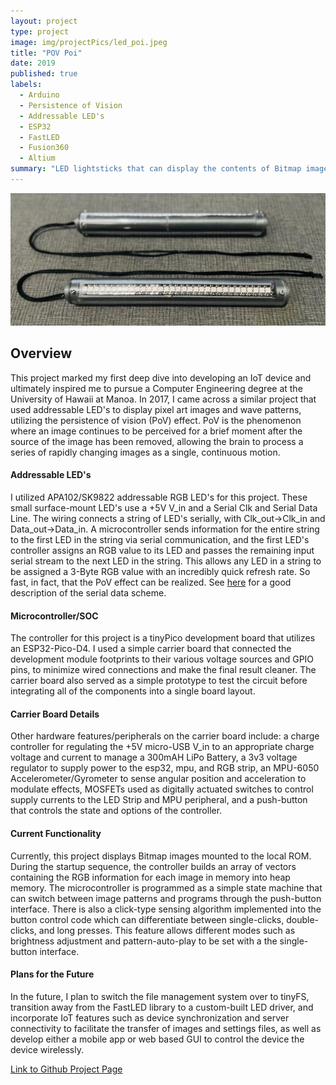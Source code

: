 ```yaml
---
layout: project
type: project
image: img/projectPics/led_poi.jpeg
title: "POV Poi"
date: 2019
published: true
labels:
  - Arduino
  - Persistence of Vision
  - Addressable LED's
  - ESP32
  - FastLED
  - Fusion360
  - Altium
summary: "LED lightsticks that can display the contents of Bitmap images as they move through space by leveraging the Persistence of Vision effect"
---
```


<img width="750px" class="rounded float-start pe-4" src="/img/projectPics/lightSticks.jpg">

## Overview
This project marked my first deep dive into developing an IoT device and ultimately inspired me to pursue a Computer Engineering degree at the University of Hawaii at Manoa. In 2017, I came across a similar project that used addressable LED's to display pixel art images and wave patterns, utilizing the persistence of vision (PoV) effect. PoV is the phenomenon where an image continues to be perceived for a brief moment after the source of the image has been removed, allowing the brain to process a series of rapidly changing images as a single, continuous motion.

#### Addressable LED's
I utilized APA102/SK9822 addressable RGB LED's for this project. These small surface-mount LED's use a +5V V_in and a Serial Clk and Serial Data Line. The wiring connects a string of LED's serially, with Clk_out->Clk_in and Data_out->Data_in. A microcontroller sends information for the entire string to the first LED in the string via serial communication, and the first LED's controller assigns an RGB value to its LED and passes the remaining input serial stream to the next LED in the string.  This allows any LED in a string to be assigned a 3-Byte RGB value with an incredibly quick refresh rate.  So fast, in fact, that the PoV effect can be realized.  See [here](https://cpldcpu.wordpress.com/2014/11/30/understanding-the-apa102-superled/) for a good description of the serial data scheme.

#### Microcontroller/SOC
The controller for this project is a tinyPico development board that utilizes an ESP32-Pico-D4. I used a simple carrier board that connected the development module footprints to their various voltage sources and GPIO pins, to minimize wired connections and make the final result cleaner. The carrier board also served as a simple prototype to test the circuit before integrating all of the components into a single board layout.

#### Carrier Board Details
Other hardware features/peripherals on the carrier board include: a charge controller for regulating the +5V micro-USB V_in to an appropriate charge voltage and current to manage a 300mAH LiPo Battery, a 3v3 voltage regulator to supply power to the esp32, mpu, and RGB strip, an MPU-6050 Accelerometer/Gyrometer to sense angular position and acceleration to modulate effects, MOSFETs used as digitally actuated switches to control supply currents to the LED Strip and MPU peripheral, and a push-button that controls the state and options of the controller.

#### Current Functionality
Currently, this project displays Bitmap images mounted to the local ROM. During the startup sequence, the controller builds an array of vectors containing the RGB information for each image in memory into heap memory. The microcontroller is programmed as a simple state machine that can switch between image patterns and programs through the push-button interface. There is also a click-type sensing algorithm implemented into the button control code which can differentiate between single-clicks, double-clicks, and long presses.  This feature allows different modes such as brightness adjustment and pattern-auto-play to be set with a the single-button interface. 

#### Plans for the Future
In the future, I plan to switch the file management system over to tinyFS, transition away from the FastLED library to a custom-built LED driver, and incorporate IoT features such as device synchronization and server connectivity to facilitate the transfer of images and settings files, as well as develop either a mobile app or web based GUI to control the device the device wirelessly.

[Link to Github Project Page](https://github.com/CalebMueller-UH/pov-poi)
